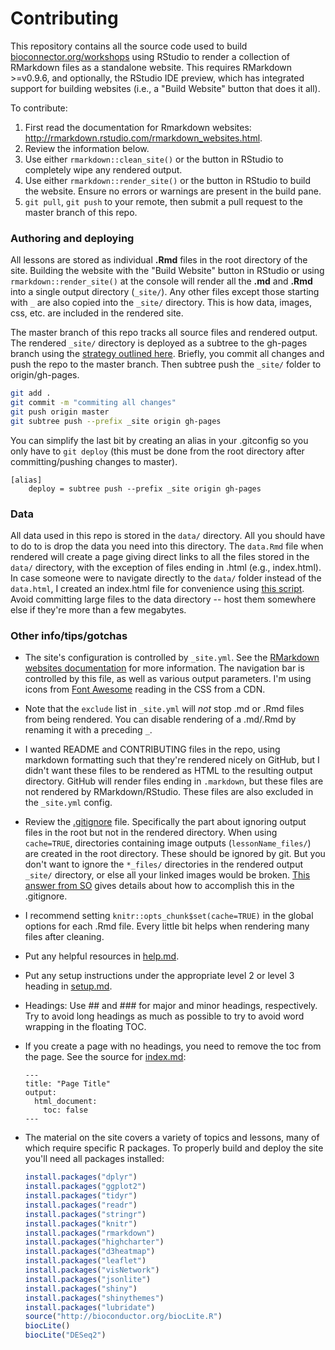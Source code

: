 # Contributing

This repository contains all the source code used to build [bioconnector.org/workshops](http://bioconnector.org/workshops) using RStudio to render a collection of RMarkdown files as a standalone website. This requires RMarkdown >=v0.9.6, and optionally, the RStudio IDE preview, which has integrated support for building websites (i.e., a "Build Website" button that does it all).

To contribute:

1. First read the documentation for Rmarkdown websites: <http://rmarkdown.rstudio.com/rmarkdown_websites.html>.
1. Review the information below.
1. Use either `rmarkdown::clean_site()` or the button in RStudio to completely wipe any rendered output.
1. Use either ``rmarkdown::render_site()`` or the button in RStudio to build the website. Ensure no errors or warnings are present in the build pane.
1. `git pull`, `git push` to your remote, then submit a pull request to the master branch of this repo.


### Authoring and deploying

All lessons are stored as individual **.Rmd** files in the root directory of the site. Building the website with the "Build Website" button in RStudio or using `rmarkdown::render_site()` at the console will render all the **.md** and **.Rmd** into a single output directory (`_site/`). Any other files except those starting with `_` are also copied into the `_site/` directory. This is how data, images, css, etc. are included in the rendered site.

The master branch of this repo tracks all source files and rendered output. The rendered `_site/` directory is deployed as a subtree to the gh-pages branch using the [strategy outlined here](https://gist.github.com/cobyism/4730490). Briefly, you commit all changes and push the repo to the master branch. Then subtree push the `_site/` folder to origin/gh-pages.

```bash
git add .
git commit -m "commiting all changes"
git push origin master
git subtree push --prefix _site origin gh-pages
```

You can simplify the last bit by creating an alias in your .gitconfig so you only have to `git deploy` (this must be done from the root directory after committing/pushing changes to master).

```
[alias]
    deploy = subtree push --prefix _site origin gh-pages
```

### Data

All data used in this repo is stored in the `data/` directory. All you should have to do to is drop the data you need into this directory. The `data.Rmd` file when rendered will create a page giving direct links to all the files stored in the `data/` directory, with the exception of files ending in .html (e.g., index.html). In case someone were to navigate directly to the `data/` folder instead of the `data.html`, I created an index.html file for convenience using [this script](https://github.com/stephenturner/devnotes/blob/master/scripts/makeindex.sh). Avoid committing large files to the data directory -- host them somewhere else if they're more than a few megabytes.

### Other info/tips/gotchas

- The site's configuration is controlled by `_site.yml`. See the [RMarkdown websites documentation](http://rmarkdown.rstudio.com/rmarkdown_websites.html) for more information. The navigation bar is controlled by this file, as well as various output parameters. I'm using icons from [Font Awesome](http://fontawesome.io/) reading in the CSS from a CDN.
- Note that the `exclude` list in `_site.yml` will _not_ stop .md or .Rmd files from being rendered. You can disable rendering of a .md/.Rmd by renaming it with a preceding `_`.
- I wanted README and CONTRIBUTING files in the repo, using markdown formatting such that they're rendered nicely on GitHub, but I didn't want these files to be rendered as HTML to the resulting output directory. GitHub will render files ending in `.markdown`, but these files are not rendered by RMarkdown/RStudio. These files are also excluded in the `_site.yml` config.
- Review the [.gitignore](.gitignore) file. Specifically the part about ignoring output files in the root but not in the rendered directory. When using `cache=TRUE`, directories containing image outputs (`lessonName_files/`) are created in the root directory. These should be ignored by git. But you don't want to ignore the `*_files/` directories in the rendered output `_site/` directory, or else all your linked images would be broken. [This answer from SO](http://stackoverflow.com/questions/5533050/gitignore-exclude-folder-but-include-specific-subfolder) gives details about how to accomplish this in the .gitignore.
- I recommend setting `knitr::opts_chunk$set(cache=TRUE)` in the global options for each .Rmd file. Every little bit helps when rendering many files after cleaning.
- Put any helpful resources in [help.md](help.md).
- Put any setup instructions under the appropriate level 2 or level 3 heading in [setup.md](setup.md).
- Headings: Use ## and ### for major and minor headings, respectively. Try to avoid long headings as much as possible to try to avoid word wrapping in the floating TOC.
- If you create a page with no headings, you need to remove the toc from the page. See the source for [index.md](index.md):

    ```
    ---
    title: "Page Title"
    output:
      html_document:
        toc: false
    ---
    ```
- The material on the site covers a variety of topics and lessons, many of which require specific R packages. To properly build and deploy the site you'll need all packages installed:
    ```r
    install.packages("dplyr")
    install.packages("ggplot2")
    install.packages("tidyr")
    install.packages("readr")
    install.packages("stringr")
    install.packages("knitr")
    install.packages("rmarkdown")
    install.packages("highcharter")
    install.packages("d3heatmap")
    install.packages("leaflet")
    install.packages("visNetwork")
    install.packages("jsonlite")
    install.packages("shiny")
    install.packages("shinythemes")
    install.packages("lubridate")
    source("http://bioconductor.org/biocLite.R")
    biocLite()
    biocLite("DESeq2")
    ```
